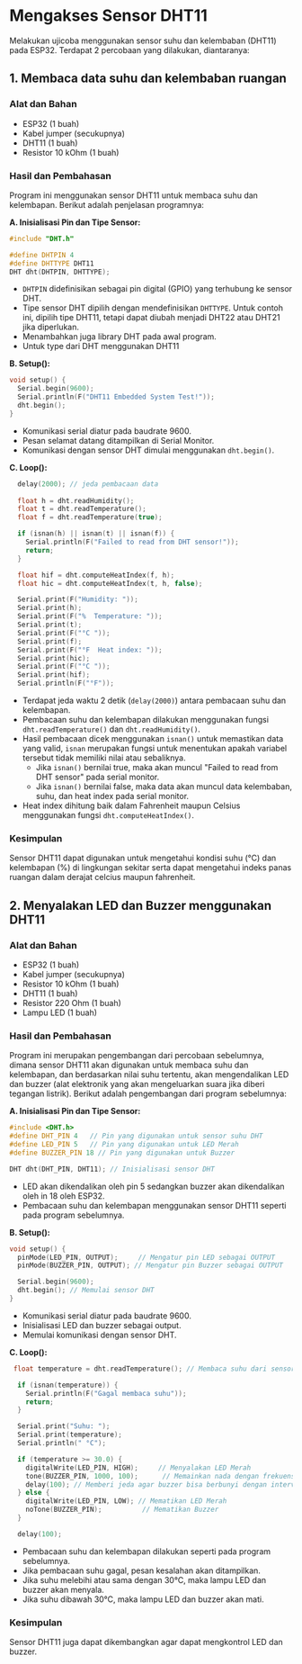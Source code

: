 # Mengakses Sensor DHT11
Melakukan ujicoba menggunakan sensor suhu dan kelembaban (DHT11) pada ESP32. Terdapat 2 percobaan yang dilakukan, diantaranya:

## 1. Membaca data suhu dan kelembaban ruangan

### Alat dan Bahan
- ESP32 (1 buah)
- Kabel jumper (secukupnya)
- DHT11 (1 buah)
- Resistor 10 kOhm (1 buah)

### Hasil dan Pembahasan

Program ini menggunakan sensor DHT11 untuk membaca suhu dan kelembapan. Berikut adalah penjelasan programnya:

**A. Inisialisasi Pin dan Tipe Sensor:**

```cpp
#include "DHT.h"

#define DHTPIN 4
#define DHTTYPE DHT11
DHT dht(DHTPIN, DHTTYPE);
```
   - `DHTPIN` didefinisikan sebagai pin digital (GPIO) yang terhubung ke sensor DHT.
   - Tipe sensor DHT dipilih dengan mendefinisikan `DHTTYPE`. Untuk contoh ini, dipilih tipe DHT11, tetapi dapat diubah menjadi DHT22 atau DHT21 jika diperlukan.
   - Menambahkan juga library DHT pada awal program.
   - Untuk type dari DHT menggunakan DHT11

**B. Setup():**

```cpp
void setup() {
  Serial.begin(9600);
  Serial.println(F("DHT11 Embedded System Test!"));
  dht.begin();
}
```
   - Komunikasi serial diatur pada baudrate 9600.
   - Pesan selamat datang ditampilkan di Serial Monitor.
   - Komunikasi dengan sensor DHT dimulai menggunakan `dht.begin()`.

**C. Loop():**

```cpp
  delay(2000); // jeda pembacaan data
  
  float h = dht.readHumidity();
  float t = dht.readTemperature();
  float f = dht.readTemperature(true);

  if (isnan(h) || isnan(t) || isnan(f)) {
    Serial.println(F("Failed to read from DHT sensor!"));
    return;
  }

  float hif = dht.computeHeatIndex(f, h);
  float hic = dht.computeHeatIndex(t, h, false);

  Serial.print(F("Humidity: "));
  Serial.print(h);
  Serial.print(F("%  Temperature: "));
  Serial.print(t);
  Serial.print(F("°C "));
  Serial.print(f);
  Serial.print(F("°F  Heat index: "));
  Serial.print(hic);
  Serial.print(F("°C "));
  Serial.print(hif);
  Serial.println(F("°F"));
```
   - Terdapat jeda waktu 2 detik (`delay(2000)`) antara pembacaan suhu dan kelembapan.
   - Pembacaan suhu dan kelembapan dilakukan menggunakan fungsi `dht.readTemperature()` dan `dht.readHumidity()`.
   - Hasil pembacaan dicek menggunakan `isnan()` untuk memastikan data yang valid, `isnan` merupakan fungsi untuk menentukan apakah variabel tersebut tidak memiliki nilai atau sebaliknya.
     - Jika `isnan()` bernilai true, maka akan muncul "Failed to read from DHT sensor" pada serial monitor.
     - Jika `isnan()` bernilai false, maka data akan muncul data kelembaban, suhu, dan heat index pada serial monitor.
   - Heat index dihitung baik dalam Fahrenheit maupun Celsius menggunakan fungsi `dht.computeHeatIndex()`.

### Kesimpulan
Sensor DHT11 dapat digunakan untuk mengetahui kondisi suhu (°C) dan kelembapan (%) di lingkungan sekitar serta dapat mengetahui indeks panas ruangan dalam derajat celcius maupun fahrenheit.

## 2. Menyalakan LED dan Buzzer menggunakan DHT11

### Alat dan Bahan
- ESP32 (1 buah)
- Kabel jumper (secukupnya)
- Resistor 10 kOhm (1 buah)
- DHT11 (1 buah)
- Resistor 220 Ohm (1 buah)
- Lampu LED (1 buah)

### Hasil dan Pembahasan

Program ini merupakan pengembangan dari percobaan sebelumnya, dimana sensor DHT11 akan digunakan untuk membaca suhu dan kelembapan, dan berdasarkan nilai suhu tertentu, akan mengendalikan LED dan buzzer (alat elektronik yang akan mengeluarkan suara jika diberi tegangan listrik). Berikut adalah pengembangan dari program sebelumnya:

**A. Inisialisasi Pin dan Tipe Sensor:**

```cpp
#include <DHT.h>
#define DHT_PIN 4   // Pin yang digunakan untuk sensor suhu DHT
#define LED_PIN 5   // Pin yang digunakan untuk LED Merah
#define BUZZER_PIN 18 // Pin yang digunakan untuk Buzzer

DHT dht(DHT_PIN, DHT11); // Inisialisasi sensor DHT

```
   - LED akan dikendalikan oleh pin 5 sedangkan buzzer akan dikendalikan oleh in 18 oleh ESP32.
   - Pembacaan suhu dan kelembapan menggunakan sensor DHT11 seperti pada program sebelumnya.

**B. Setup():**

```cpp
void setup() {
  pinMode(LED_PIN, OUTPUT);     // Mengatur pin LED sebagai OUTPUT
  pinMode(BUZZER_PIN, OUTPUT); // Mengatur pin Buzzer sebagai OUTPUT

  Serial.begin(9600);
  dht.begin(); // Memulai sensor DHT
}
```
   - Komunikasi serial diatur pada baudrate 9600.
   - Inisialisasi LED dan buzzer sebagai output.
   - Memulai komunikasi dengan sensor DHT.

**C. Loop():**

```cpp
 float temperature = dht.readTemperature(); // Membaca suhu dari sensor DHT

  if (isnan(temperature)) {
    Serial.println(F("Gagal membaca suhu"));
    return;
  }

  Serial.print("Suhu: ");
  Serial.print(temperature);
  Serial.println(" °C");

  if (temperature >= 30.0) {
    digitalWrite(LED_PIN, HIGH);     // Menyalakan LED Merah
    tone(BUZZER_PIN, 1000, 100);      // Memainkan nada dengan frekuensi 1000Hz selama 100ms (beep)
    delay(100); // Memberi jeda agar buzzer bisa berbunyi dengan interval
  } else {
    digitalWrite(LED_PIN, LOW); // Mematikan LED Merah
    noTone(BUZZER_PIN);          // Mematikan Buzzer
  }

  delay(100);
```
   - Pembacaan suhu dan kelembapan dilakukan seperti pada program sebelumnya.
   - Jika pembacaan suhu gagal, pesan kesalahan akan ditampilkan.
   - Jika suhu melebihi atau sama dengan 30°C, maka lampu LED dan buzzer akan menyala.
   - Jika suhu dibawah 30°C, maka lampu LED dan buzzer akan mati.

### Kesimpulan

Sensor DHT11 juga dapat dikembangkan agar dapat mengkontrol LED dan buzzer.
